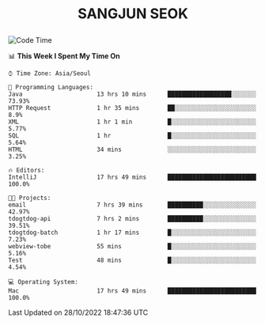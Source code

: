 <h1>
 <p align="center">
   SANGJUN SEOK
 </p>
</h1>

<!--START_SECTION:waka-->
![Code Time](http://img.shields.io/badge/Code%20Time-1%2C929%20hrs%203%20mins-blue)

📊 **This Week I Spent My Time On** 

```text
⌚︎ Time Zone: Asia/Seoul

💬 Programming Languages: 
Java                     13 hrs 10 mins      ██████████████████░░░░░░░   73.93% 
HTTP Request             1 hr 35 mins        ██░░░░░░░░░░░░░░░░░░░░░░░   8.9% 
XML                      1 hr 1 min          █░░░░░░░░░░░░░░░░░░░░░░░░   5.77% 
SQL                      1 hr                █░░░░░░░░░░░░░░░░░░░░░░░░   5.64% 
HTML                     34 mins             ░░░░░░░░░░░░░░░░░░░░░░░░░   3.25%

🔥 Editors: 
IntelliJ                 17 hrs 49 mins      █████████████████████████   100.0%

🐱‍💻 Projects: 
email                    7 hrs 39 mins       ██████████░░░░░░░░░░░░░░░   42.97% 
tdogtdog-api             7 hrs 2 mins        ██████████░░░░░░░░░░░░░░░   39.51% 
tdogtdog-batch           1 hr 17 mins        █░░░░░░░░░░░░░░░░░░░░░░░░   7.23% 
webview-tobe             55 mins             █░░░░░░░░░░░░░░░░░░░░░░░░   5.16% 
Test                     48 mins             █░░░░░░░░░░░░░░░░░░░░░░░░   4.54%

💻 Operating System: 
Mac                      17 hrs 49 mins      █████████████████████████   100.0%

```


 Last Updated on 28/10/2022 18:47:36 UTC
<!--END_SECTION:waka-->
